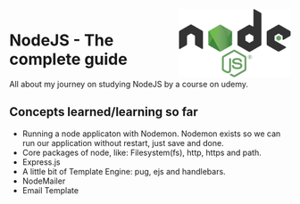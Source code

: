 <img src="nodejs.png" width="200" align="right">

# NodeJS - The complete guide

All about my journey on studying NodeJS by a course on udemy.

## Concepts learned/learning so far

- Running a node applicaton with Nodemon. Nodemon exists so we can run our application without restart, just save and done.
- Core packages of node, like: Filesystem(fs), http, https and path.
- Express.js
- A little bit of Template Engine: pug, ejs and handlebars.
- NodeMailer
- Email Template